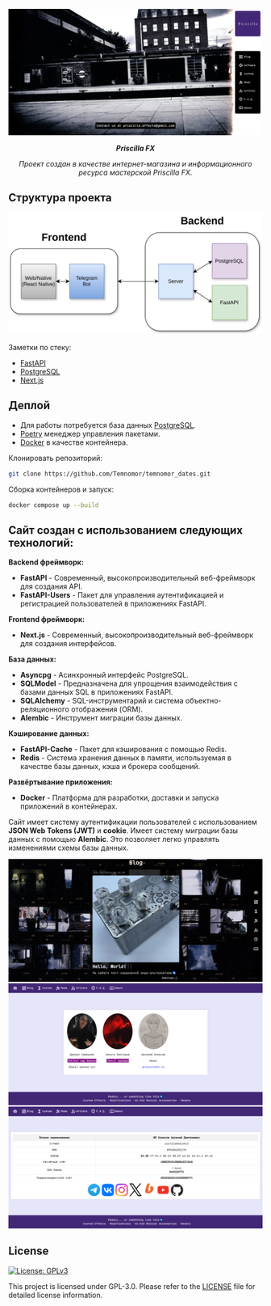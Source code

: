 <p align="center">
    <img src="docs/img/preview.png" alt="preview"/>
</p>

<p align="center">
    <b><em>Priscilla FX</em></b>
</p>

<p align="center">
    <em>Проект создан в качестве интернет-магазина и информационного ресурса мастерской Priscilla FX.</em>
</p>

## Структура проекта

<p align="center">
    <img src="docs/img/diagram.svg" alt="diagram" width="1024px"/>
</p>

Заметки по стеку:

- [FastAPI](src/backend/api/README.md)
- [PostgreSQL](src/backend/database/README.md)
- [Next.js](src/frontend/README.md)

## Деплой

- Для работы потребуется база данных [PostgreSQL](https://www.postgresql.org).
- [Poetry](https://python-poetry.org/docs/#installing-with-the-official-installer) менеджер управления пакетами.
- [Docker](https://www.docker.com) в качестве контейнера.

Клонировать репозиторий:

```sh
git clone https://github.com/Temnomor/temnomor_dates.git
```

Сборка контейнеров и запуск:

```sh
docker compose up --build
```

## Сайт создан с использованием следующих технологий:

**Backend фреймворк:**

- **FastAPI** - Современный, высокопроизводительный веб-фреймворк для создания API.
- **FastAPI-Users** - Пакет для управления аутентификацией и регистрацией пользователей в приложениях FastAPI.

**Frontend фреймворк:**

- **Next.js** - Современный, высокопроизводительный веб-фреймворк для создания интерфейсов.

**База данных:**

- **Asyncpg** - Асинхронный интерфейс PostgreSQL.
- **SQLModel** - Предназначена для упрощения взаимодействия с базами данных SQL в приложениях FastAPI.
- **SQLAlchemy** - SQL-инструментарий и система объектно-реляционного отображения (ORM).
- **Alembic** - Инструмент миграции базы данных.

**Кэширование данных:**

- **FastAPI-Cache** - Пакет для кэширования с помощью Redis.
- **Redis** - Система хранения данных в памяти, используемая в качестве базы данных, кэша и брокера сообщений.

**Развёртывание приложения:**

- **Docker** - Платформа для разработки, доставки и запуска приложений в контейнерах.

Сайт имеет систему аутентификации пользователей с использованием **JSON Web Tokens (JWT)** и **cookie**.
Имеет систему миграции базы данных с помощью **Alembic**. Это позволяет легко управлять изменениями схемы базы данных.

<p align="center">
    <img src="docs/img/1.png" alt="1"/>
    <img src="docs/img/2.png" alt="2"/>
    <img src="docs/img/3.png" alt="3"/>
</p>

## License

[![License: GPLv3](https://img.shields.io/badge/license-GPLv3-blue.svg?style=for-the-badge)](LICENSE "License")

This project is licensed under GPL-3.0. Please refer to the [LICENSE](LICENSE) file for detailed license information.
